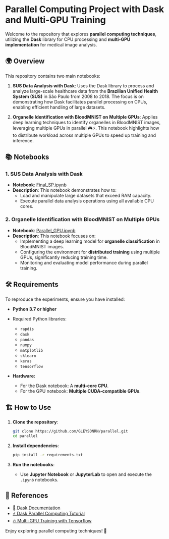 # Parallel Computing Project with Dask and Multi-GPU Training 

Welcome to the repository that explores **parallel computing techniques**, utilizing the **Dask** library for CPU processing and **multi-GPU implementation** for medical image analysis.

## 🌍 Overview

This repository contains two main notebooks:

1. **SUS Data Analysis with Dask**: Uses the Dask library to process and analyze large-scale healthcare data from the **Brazilian Unified Health System (SUS)** in São Paulo from 2008 to 2018. The focus is on demonstrating how Dask facilitates parallel processing on CPUs, enabling efficient handling of large datasets.

2. **Organelle Identification with BloodMNIST on Multiple GPUs**: Applies deep learning techniques to identify organelles in BloodMNIST images, leveraging multiple GPUs in parallel 🎮⚡. This notebook highlights how to distribute workload across multiple GPUs to speed up training and inference.

## 📚 Notebooks

### 1. SUS Data Analysis with Dask

- **Notebook**: [Final_SP.ipynb](https://github.com/GLEYSONRN/parallel/blob/main/Final_SP.ipynb)
- **Description**: This notebook demonstrates how to:
  - Load and manipulate large datasets that exceed RAM capacity.
  - Execute parallel data analysis operations using all available CPU cores.

### 2. Organelle Identification with BloodMNIST on Multiple GPUs

- **Notebook**: [Parallel_GPU.ipynb](https://github.com/GLEYSONRN/parallel/blob/main/Parallel_GPU.ipynb)
- **Description**: This notebook focuses on:
  - Implementing a deep learning model for **organelle classification** in BloodMNIST images.
  - Configuring the environment for **distributed training** using multiple GPUs, significantly reducing training time.
  - Monitoring and evaluating model performance during parallel training.

## 🛠️ Requirements

To reproduce the experiments, ensure you have installed:

- **Python 3.7 or higher**
- Required Python libraries:
  - `rapdis` 
  - `dask` 
  - `pandas` 
  - `numpy` 
  - `matplotlib` 
  - `sklearn` 
  - `keras` 
  - `tensorflow` 
  
- **Hardware:**
  - For the Dask notebook: A **multi-core CPU**.
  - For the GPU notebook: **Multiple CUDA-compatible GPUs**.

## 🏗️ How to Use

1. **Clone the repository**:
   ```bash
   git clone https://github.com/GLEYSONRN/parallel.git
   cd parallel
   ```

2. **Install dependencies**:
   ```bash
   pip install -r requirements.txt
   ```

3. **Run the notebooks**:
   - Use **Jupyter Notebook** or **JupyterLab** to open and execute the `.ipynb` notebooks.

## 📖 References

- [📘 Dask Documentation](https://docs.dask.org/en/stable/)
- [⚡ Dask Parallel Computing Tutorial](https://computing.stat.berkeley.edu/tutorial-dask-future/python-dask.html)
- [🔥 Multi-GPU Training with Tensorflow](https://www.tensorflow.org/guide/keras/distributed_training)

Enjoy exploring parallel computing techniques! 🚀
